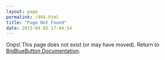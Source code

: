 ```yaml
---
layout: page
permalink: /404.html
title: "Page Not Found"
date: 2015-04-05 17:44:54
---
```


Oops!  This page does not exist (or may have moved).  Return to [BigBlueButton Documentation](http://docs.bigbluebutton.org).
